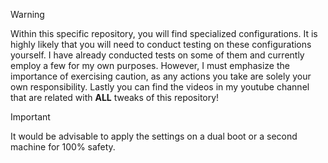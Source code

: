 > [!WARNING] 
> Within this specific repository, you will find specialized configurations. 
It is highly likely that you will need to conduct testing on these configurations yourself.
I have already conducted tests on some of them and currently employ a few for my own purposes.
However, I must emphasize the importance of exercising caution, as any actions you take are solely your own responsibility.
Lastly you can find the videos in my youtube channel that are related with **ALL** tweaks of this repository!
>

> [!IMPORTANT]  
> It would be advisable to apply the settings on a dual boot or a second machine for 100% safety.
